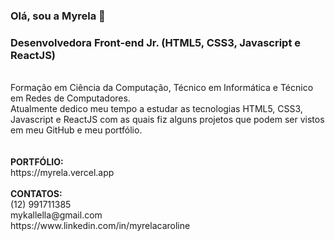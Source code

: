 ### Olá, sou a Myrela 👋
### Desenvolvedora Front-end Jr. (HTML5, CSS3, Javascript e ReactJS)
<br>
Formação em Ciência da Computação, Técnico em Informática e Técnico em
Redes de Computadores.
<br>
Atualmente dedico meu tempo a estudar as tecnologias HTML5, CSS3,
Javascript e ReactJS com as quais fiz alguns projetos que podem ser vistos em
meu GitHub e meu portfólio.
<br>
<br>

<br>
<strong>PORTFÓLIO: </strong>
<br>
https://myrela.vercel.app
<br>
<br>
<strong>CONTATOS:</strong> 
<br>
(12) 991711385
<br>
mykallella@gmail.com
<br>
https://www.linkedin.com/in/myrelacaroline
<br>



